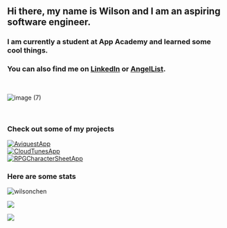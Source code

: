 ## Hi there, my name is Wilson and I am an aspiring software engineer. 


### I am currently a student at App Academy and learned some cool things.

### You can also find me on [LinkedIn](https://www.linkedin.com/in/wchen42/) or [AngelList](https://angel.co/u/wilson-chen-19).

<br>

![image (7)](https://user-images.githubusercontent.com/103459101/199317456-237ddc04-105c-472c-8335-4a3bee3696bc.png)

<br>

### Check out some of my projects

<div display="flex">

<div>
  <div>
    <a href="https://github.com/wichen42/aviquest"><img src="https://github-readme-stats.vercel.app/api/pin/?username=wichen42&repo=aviquest&theme=buefy&show_icons=true&" alt="AviquestApp"></a>
  </div>

  <div>
    <a href="https://github.com/wichen42/Cloud-Tunes"><img src="https://github-readme-stats.vercel.app/api/pin/?username=wichen42&repo=Cloud-Tunes&theme=buefy&show_icons=true&" alt="CloudTunesApp"></a>
  </div>

  <div>
    <a href="https://github.com/wichen42/Interactive-Character-Sheet"><img src="https://github-readme-stats.vercel.app/api/pin/?username=wichen42&repo=Interactive-Character-Sheet&theme=buefy&show_icons=true&" alt="RPGCharacterSheetApp"></a>
  </div>
</div>
   
</div>

### Here are some stats

<div>
<p><img src="https://github-readme-stats.vercel.app/api/top-langs?username=wichen42&show_icons=true&swift&layout=compact" alt="wilsonchen" /></p>
<p><img src="https://github-readme-streak-stats.herokuapp.com/?user=wichen42&theme=swift" /></p>
<p><img src="https://github-readme-stats.vercel.app/api?username=wichen42&theme=swift" /></p>
  </div>


